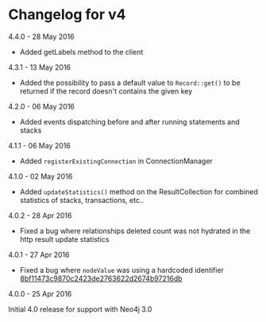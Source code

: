 # Changelog for v4

4.4.0 - 28 May 2016

- Added getLabels method to the client

4.3.1 - 13 May 2016

- Added the possibility to pass a default value to `Record::get()` to be returned if the record doesn't contains the given key

4.2.0 - 06 May 2016

- Added events dispatching before and after running statements and stacks

4.1.1 - 06 May 2016

- Added `registerExistingConnection` in ConnectionManager

4.1.0 - 02 May 2016

- Added `updateStatistics()` method on the ResultCollection for combined statistics of stacks, transactions, etc..

4.0.2 - 28 Apr 2016

- Fixed a bug where relationships deleted count was not hydrated in the http result update statistics

4.0.1 - 27 Apr 2016

- Fixed a bug where `nodeValue` was using a hardcoded identifier [8bf11473c9870c2423de2763622d2674b97216db](8bf11473c9870c2423de2763622d2674b97216db)

4.0.0 - 25 Apr 2016

Initial 4.0 release for support with Neo4j 3.0
